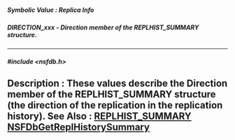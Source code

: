 ##### Symbolic Value : Replica Info
##### DIRECTION_xxx - Direction member of the REPLHIST_SUMMARY structure.
---
##### #include <nsfdb.h>
**Description :**
These values describe the Direction member of the REPLHIST_SUMMARY structure 
(the direction of the replication in the replication history). 
**See Also :**
[REPLHIST_SUMMARY](D:/md_files/REPLHIST_SUMMARY.md)
[NSFDbGetReplHistorySummary](D:/md_files/NSFDbGetReplHistorySummary.md)
---
